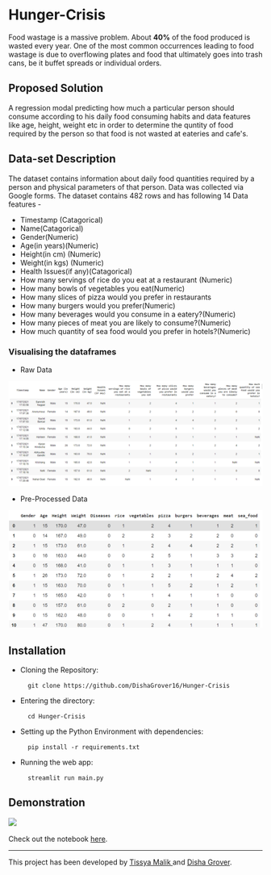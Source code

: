 # Hunger-Crisis
Food wastage is a massive problem. About **40%** of the food produced is wasted every year. One of the most common occurrences leading to food wastage is due to overflowing plates and food that ultimately goes into trash cans, be it buffet spreads or individual orders.

## Proposed Solution
A regression modal predicting how much a particular person should consume according to his daily food consuming habits and data features like age, height, weight etc in order to determine the quntity of food required by the person so that food is not wasted at eateries and cafe's.

## Data-set Description
The dataset contains information about daily food quantities required by a person and physical parameters of that person.
Data was collected via Google forms.
The dataset contains 482 rows and has following 14 Data features -

- Timestamp (Catagorical)
- Name(Catagorical)
- Gender(Numeric)
- Age(in years)(Numeric)
- Height(in cm) (Numeric)
- Weight(in kgs) (Numeric)
- Health Issues(if any)(Catagorical)
- How many servings of rice do you eat at a restaurant (Numeric)
- How many bowls of vegetables you eat(Numeric)
- How many slices of pizza would you prefer in restaurants
- How many burgers would you prefer(Numeric)
- How many beverages would you consume in a eatery?(Numeric)
- How many pieces of meat you are likely to consume?(Numeric)
- How much quantity of sea food would you prefer in hotels?(Numeric)

### Visualising the dataframes
- Raw Data
<img src= "assets/raw_data.PNG">

- Pre-Processed Data
<img src= "assets/pre-processed_data.PNG">

## Installation 
- Cloning the Repository: 

        git clone https://github.com/DishaGrover16/Hunger-Crisis
        
- Entering the directory: 

        cd Hunger-Crisis
        
- Setting up the Python Environment with dependencies:

        pip install -r requirements.txt

- Running the web app:

        streamlit run main.py
        
## Demonstration
![](assets/demo.gif)

Check out the notebook <a href="https://nbviewer.jupyter.org/github/DishaGrover16/Hunger-Crisis/blob/main/Notebook/Hunger_crisis_.ipynb">here</a>.

<hr>
This project has been developed by <a href="https://github.com/tissyamalik">Tissya Malik </a>and <a href="https://github.com/DishaGrover16">Disha Grover</a>.

